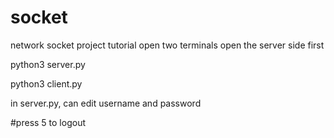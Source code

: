 # socket
network socket project
tutorial
open two terminals
open the server side first

python3 server.py

python3 client.py


in server.py, can edit username and password


#press 5 to logout
